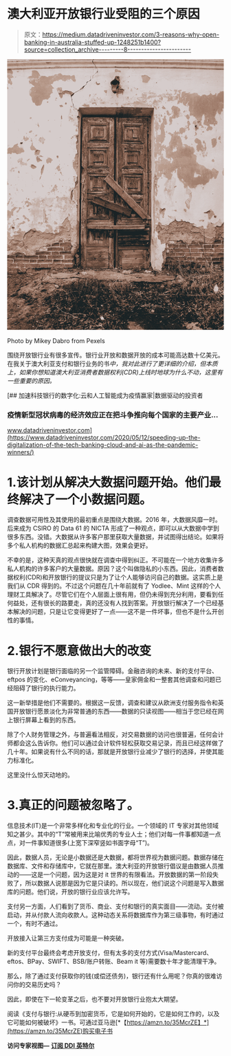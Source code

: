 # 澳大利亚开放银行业受阻的三个原因

> 原文：<https://medium.datadriveninvestor.com/3-reasons-why-open-banking-in-australia-stuffed-up-1248251b1400?source=collection_archive---------8----------------------->

![](img/c658d53580f1a4f81a4abdedefec36da.png)

Photo by Mikey Dabro from Pexels

围绕开放银行业有很多宣传。银行业开放和数据开放的成本可能高达数十亿美元。在我关于澳大利亚支付和银行业务的书*中，我对此进行了更详细的介绍，但本质上，如果你想知道澳大利亚消费者数据权利(CDR)上线时地球为什么不动，这里有一些重要的原因。*

[](https://www.datadriveninvestor.com/2020/05/12/speeding-up-the-digitalization-of-the-tech-banking-cloud-and-ai-as-the-pandemic-winners/) [## 加速科技银行的数字化:云和人工智能成为疫情赢家|数据驱动的投资者

### 疫情新型冠状病毒的经济效应正在把斗争推向每个国家的主要产业…

www.datadriveninvestor.com](https://www.datadriveninvestor.com/2020/05/12/speeding-up-the-digitalization-of-the-tech-banking-cloud-and-ai-as-the-pandemic-winners/) 

# 1.该计划从解决大数据问题开始。他们最终解决了一个小数据问题。

调查数据可用性及其使用的最初重点是围绕大数据。2016 年，大数据风靡一时。后来成为 CSIRO 的 Data 61 的 NICTA 形成了一种观点，即可以从大数据中学到很多东西。没错。大数据从许多客户那里获取大量数据，并试图得出结论。如果将多个私人机构的数据汇总起来构建大图，效果会更好。

不幸的是，这种天真的观点很快就在调查中得到纠正。不可能在一个地方收集许多私人机构的许多客户的大量数据。原因？这个叫做隐私的小东西。因此，消费者数据权利(CDR)和开放银行的提议只是为了让个人能够访问自己的数据。这实质上是我们从 CDR 得到的。不过这个问题在几十年前就有了 Yodlee、Mint 这样的个人理财工具解决了。尽管它们在个人层面上很有用，但仍未得到充分利用，要看到任何益处，还有很长的路要走，真的还没有人找到答案。开放银行解决了一个已经基本解决的问题，只是让它变得更好了一点——这不是一件坏事，但也不是什么开创性的事情。

# 2.银行不愿意做出大的改变

银行开放计划是银行面临的另一个监管障碍。金融咨询的未来、新的支付平台、eftpos 的变化、eConveyancing，等等——皇家佣金和一整套其他调查和问题已经阻碍了银行的执行能力。

这一新举措是他们不需要的。根据这一反馈，调查和建议从欧洲支付服务指令和英国开放银行愿景淡化为非常普通的东西——数据的只读视图——相当于您已经在网上银行屏幕上看到的东西。

除了个人财务管理之外，与普遍看法相反，对交易数据的访问也很普遍，任何会计师都会这么告诉你。他们可以通过会计软件轻松获取交易记录，而且已经这样做了几十年。如果说有什么不同的话，那就是开放银行业减少了银行的选择，并使其能力标准化。

这里没什么惊天动地的。

# 3.真正的问题被忽略了。

信息技术(IT)是一个非常多样化和专业化的行业。一个领域的 IT 专家对其他领域知之甚少。其中的“T”常被用来比喻优秀的专业人士；他们对每一件事都知道一点点，对一件事知道很多(上宽下深窄竖如书面字母“T”)。

因此，数据人员，无论是小数据还是大数据，都将世界视为数据问题。数据存储在数据库、文件和存储库中，它就在那里。澳大利亚的开放银行倡议是由数据人员推动的——这是一个问题，因为这是对 it 世界的有限看法。开放数据的第一阶段失败了，所以数据人说那是因为它是只读的。所以现在，他们说这个问题是写入数据库的问题。他们说，开放的银行业应该允许写。

支付另一方面，人们看到了货币、商业、支付和银行的真实面目——流动。支付被启动，并从付款人流向收款人。这种动态关系将数据库作为第三级事物，有时通过一个，有时不通过。

开放接入让第三方支付成为可能是一种突破。

新的支付平台最终会考虑开放支付，但有太多的支付方式(Visa/Mastercard、eftos、BPay、SWIFT、BSB/账户转账、Beam it 等)需要数十年才能清理干净。

那么，除了通过支付获取你的钱(或偿还债务)，银行还有什么用呢？你真的很难访问你的交易历史吗？

因此，即使在下一轮变革之后，也不要对开放银行业抱太大期望。

阅读《支付与银行:从硬币到加密货币，它是如何开始的，它是如何工作的，以及它可能如何被破坏》一书。可通过亚马逊[*【https://amzn.to/35McrZE】*](https://amzn.to/35McrZE)购买电子书

**访问专家视图—** [**订阅 DDI 英特尔**](https://datadriveninvestor.com/ddi-intel)